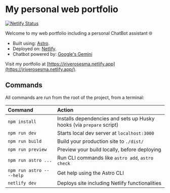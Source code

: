 # My personal web portfolio

[![Netlify Status](https://api.netlify.com/api/v1/badges/1223f3f0-623b-4184-a523-aa03fc624aee/deploy-status)](https://app.netlify.com/sites/jriverosesma/deploys)

Welcome to my web portfolio including a personal ChatBot assistant 🌐

- Built using: [Astro](https://astro.build/).
- Deployed on: [Netlify](https://www.netlify.com/).
- Chatbot powered by: [Google's Gemini](https://gemini.google.com/)

Visit my portfolio at [https://jriverosesma.netlify.app](https://jriverosesma.netlify.app/).

## Commands

All commands are run from the root of the project, from a terminal:

| Command                   | Action                                                               |
| :------------------------ | :------------------------------------------------------------------- |
| `npm install`             | Installs dependencies and sets up Husky hooks (via `prepare` script) |
| `npm run dev`             | Starts local dev server at `localhost:3000`                          |
| `npm run build`           | Build your production site to `./dist/`                              |
| `npm run preview`         | Preview your build locally, before deploying                         |
| `npm run astro ...`       | Run CLI commands like `astro add`, `astro check`                     |
| `npm run astro -- --help` | Get help using the Astro CLI                                         |
| `netlify dev`             | Deploys site including Netlify functionalities                       |

